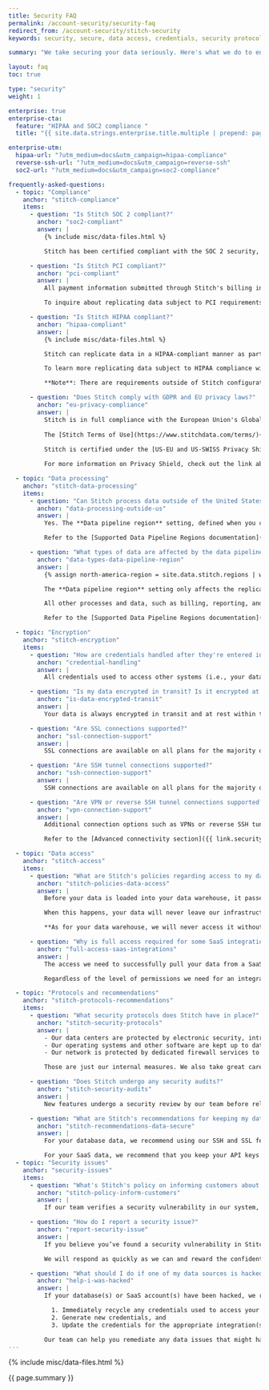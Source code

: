 ```yaml
---
title: Security FAQ
permalink: /account-security/security-faq
redirect_from: /account-security/stitch-security
keywords: security, secure, data access, credentials, security protocol, breach, encryption, encrypted, store data, retain data, vpn, ssl, hipaa, pci

summary: "We take securing your data seriously. Here's what we do to ensure that your private data stays private and our recommended best practices for protecting your data."

layout: faq
toc: true

type: "security"
weight: 1

enterprise: true
enterprise-cta:
  feature: "HIPAA and SOC2 compliance "
  title: "{{ site.data.strings.enterprise.title.multiple | prepend: page.enterprise-cta.feature }}"

enterprise-utm:
  hipaa-url: "?utm_medium=docs&utm_campaign=hipaa-compliance"
  reverse-ssh-url: "?utm_medium=docs&utm_campaign=reverse-ssh"
  soc2-url: "?utm_medium=docs&utm_campaign=soc2-compliance"

frequently-asked-questions:
  - topic: "Compliance"
    anchor: "stitch-compliance"
    items:
      - question: "Is Stitch SOC 2 compliant?"
        anchor: "soc2-compliant"
        answer: |
          {% include misc/data-files.html %}

          Stitch has been certified compliant with the SOC 2 security, availability, and confidentiality principles by an independent auditor. The audit report can be requested by contacting [Stitch Sales]({{ site.sales | append: page.enterprise-utm.soc2-url }}).

      - question: "Is Stitch PCI compliant?"
        anchor: "pci-compliant"
        answer: |
          All payment information submitted through Stitch's billing interface to pay for your subscription is handled in a PCI-compliant manner.

          To inquire about replicating data subject to PCI requirements, reach out to our [support team](mailto: {{ site.support }}).

      - question: "Is Stitch HIPAA compliant?"
        anchor: "hipaa-compliant"
        answer: |
          {% include misc/data-files.html %}

          Stitch can replicate data in a HIPAA-compliant manner as part of an Enterprise plan.

          To learn more replicating data subject to HIPAA compliance with Stitch, refer to the [Operating Stitch in Compliance with HIPAA]({{ link.account.hipaa-compliance | prepend: site.baseurl }}) doc or contact the Stitch Sales team by using the [contact form on the Stitch website]({{ site.sales | append: page.enterprise-utm.url }}).

          **Note**: There are requirements outside of Stitch configuration that must be completed to ensure compliance. Reach out to [Stitch Sales]({{ site.sales | append: page.enterprise-utm.hipaa-url }}) before replicating any sensitive data.

      - question: "Does Stitch comply with GDPR and EU privacy laws?"
        anchor: "eu-privacy-compliance"
        answer: |
          Stitch is in full compliance with the European Union's Global Data Protection Regulation (GDPR).
          
          The [Stitch Terms of Use](https://www.stitchdata.com/terms/){:target="new"} includes a Data Processing Addendum (DPA) that enacts standard contractual clauses set forth by the European Commission to establish a legal basis for cross-border data transfers from the EU. The [Stitch Privacy Policy](https://www.stitchdata.com/privacy){:target="new"} also includes specific GDPR requirements.
          
          Stitch is certified under the [US-EU and US-SWISS Privacy Shield Programs](https://www.privacyshield.gov/participant?id=a2zt0000000GnxUAAS&status=Active){:target="new"}, meaning any EU or Swiss data transfer will be handled in accordance with the principles laid out in the Privacy Shield Framework.

          For more information on Privacy Shield, check out the link above or [this FAQ on the program](https://www.privacyshield.gov/Program-Overview){:target="new"}.

  - topic: "Data processing"
    anchor: "stitch-data-processing"
    items:
      - question: "Can Stitch process data outside of the United States?"
        anchor: "data-processing-outside-us"
        answer: |
          Yes. The **Data pipeline region** setting, defined when you create a Stitch account, controls the region where Stitch-hosted data centers process replicated data.

          Refer to the [Supported Data Pipeline Regions documentation]({{ link.security.supported-operating-regions | prepend: site.baseurl }}) for more info.

      - question: "What types of data are affected by the data pipeline region setting?"
        anchor: "data-types-data-pipeline-region"
        answer: |
          {% assign north-america-region = site.data.stitch.regions | where:"id","north-america" | first %}

          The **Data pipeline region** setting only affects the replication of data in your Stitch account, specifically extracting, preparing, and loading data into your destination.

          All other processes and data, such as billing, reporting, and other metadata, are not affected by your account's data pipeline region. Data and metadata related to these processes will be processed using Stitch's `{{ north-america-region.name }}` region.

          Refer to the [Supported Data Pipeline Regions documentation]({{ link.security.supported-operating-regions | prepend: site.baseurl }}) for more info.

  - topic: "Encryption"
    anchor: "stitch-encryption"
    items:
      - question: "How are credentials handled after they're entered into Stitch?"
        anchor: "credential-handling"
        answer: |
          All credentials used to access other systems (i.e., your database or a SaaS integration) are encrypted before we store them.

      - question: "Is my data encrypted in transit? Is it encrypted at rest?"
        anchor: "is-data-encrypted-transit"
        answer: |
          Your data is always encrypted in transit and at rest within the Stitch environment. We offer several ways to get data into Stitch using encryption. Refer to the [Data encryption guide]({{ link.security.encryption | prepend: site.baseurl }}) for more info.

      - question: "Are SSL connections supported?"
        anchor: "ssl-connection-support"
        answer: |
          SSL connections are available on all plans for the majority of integrations and destinations. Refer to the [Data encryption guide]({{ link.security.encryption | prepend: site.baseurl | append: "#ssl-connections" }}) for more info. 

      - question: "Are SSH tunnel connections supported?"
        anchor: "ssh-connection-support"
        answer: |
          SSH connections are available on all plans for the majority of database integrations and some destinations. Refer to the [Data encryption guide]({{ link.security.encryption | prepend: site.baseurl | append: "#ssh-tunnel-connections" }}) for more info.

      - question: "Are VPN or reverse SSH tunnel connections supported?"
        anchor: "vpn-connection-support"
        answer: |
          Additional connection options such as VPNs or reverse SSH tunnels may be implemented as part of an Enterprise plan. Contact [Stitch Sales]({{ site.sales | append: page.enterprise-utm.reverse-ssh-url }}) for more info.

          Refer to the [Advanced connectivity section]({{ link.security.encryption | prepend: site.baseurl | append: "#advanced-connectivity" }}) in the Data encryption guide for more info.

  - topic: "Data access"
    anchor: "stitch-access"
    items:
      - question: "What are Stitch's policies regarding access to my data?"
        anchor: "stitch-policies-data-access"
        answer: |
          Before your data is loaded into your data warehouse, it passes through Stitch's secure infrastructure. This is a closed network protected by multi-factor authentication and accessible only to qualified members of our engineering team. On rare occasions, our engineers may need to read or move the data while it is in our infrastructure to debug or resolve an operational issue.

          When this happens, your data will never leave our infrastructure. All members of our team - not just our engineers - have signed non-disclosure agreements. We're committed to ensuring your data remains private.

          **As for your data warehouse, we will never access it without your explicit permission.** We’ll ask every time it’s required to troubleshoot an issue and we’ll be sure to notify you when we’re doing it. No one likes surprises, least of all when it comes to their private data.

      - question: "Why is full access required for some SaaS integrations?"
        anchor: "full-access-saas-integrations"
        answer: |
          The access we need to successfully pull your data from a SaaS integration depends entirely on the vendor's API and permission structure. In some cases, we only need read-only access to pull all the data required - in others, we need what amounts to full access.

          Regardless of the level of permissions we need for an integration, we will only ever read your data.

  - topic: "Protocols and recommendations"
    anchor: "stitch-protocols-recommendations"
    items:
      - question: "What security protocols does Stitch have in place?"
        anchor: "stitch-security-protocols"
        answer: |
          - Our data centers are protected by electronic security, intrusion detection systems, and a 24/7/365 human staff. 
          - Our operating systems and other software are kept up to date with the latest security patches. 
          - Our network is protected by dedicated firewall services to prevent unauthorized access, and our systems regularly undergo automated vulnerability scans.

          Those are just our internal measures. We also take great care to ensure your data is secure as it makes its way through Stitch and into your data warehouse.

      - question: "Does Stitch undergo any security audits?"
        anchor: "stitch-security-audits"
        answer: |
          New features undergo a security review by our team before release. In addition, security professionals conduct regular audits and penetration tests on our existing systems.

      - question: "What are Stitch's recommendations for keeping my data secure?"
        anchor: "stitch-recommendations-data-secure"
        answer: |
          For your database data, we recommend using our SSH and SSL features to ensure your data stays secure and encrypted in transit. Additionally, we encourage you to require strong passwords for database users.

          For your SaaS data, we recommend that you keep your API keys private and don’t share your login credentials - for Stitch or any other service - with anyone.
  - topic: "Security issues"
    anchor: "security-issues"
    items:
      - question: "What's Stitch's policy on informing customers about security breaches?"
        anchor: "stitch-policy-inform-customers"
        answer: |
          If our team verifies a security vulnerability in our system, our first priority is to prevent its exploitation. After it’s contained, we do a thorough analysis to determine the scope of impact and notify affected users within 24 hours.

      - question: "How do I report a security issue?"
        anchor: "report-security-issue"
        answer: |
          If you believe you’ve found a security vulnerability in Stitch, we encourage you to let us know right away by emailing [security@stitchdata.com](mailto: security@stitchdata.com). We request that you do not publicly disclose the issue until we have a chance to address it. We won’t pursue legal action as long as you make a good-faith effort to avoid privacy violations and destructive exploitation of the vulnerability.

          We will respond as quickly as we can and reward the confidential and non-destructive disclosure of any design or implementation issue that could be used to compromise the confidentiality or integrity of our users' data (such as bypassing our login process, injecting code into another user's session, or acting on another user's behalf) with some swag. Other issues may be rewarded at our discretion.

      - question: "What should I do if one of my data sources is hacked?"
        anchor: "help-i-was-hacked"
        answer: |
          If your database(s) or SaaS account(s) have been hacked, we recommend that you:

            1. Immediately recycle any credentials used to access your system or service,
            2. Generate new credentials, and
            3. Update the credentials for the appropriate integration(s) in Stitch.

          Our team can help you remediate any data issues that might have occurred as a result of the breach.
---
```

{% include misc/data-files.html %}

{{ page.summary }}

